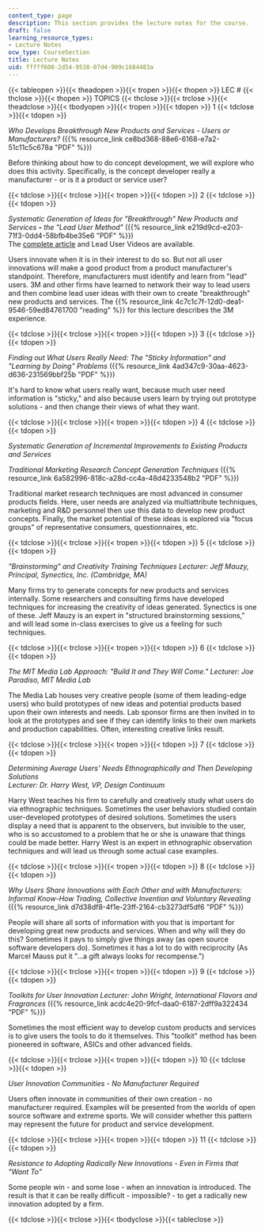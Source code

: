 ```yaml
---
content_type: page
description: This section provides the lecture notes for the course.
draft: false
learning_resource_types:
- Lecture Notes
ocw_type: CourseSection
title: Lecture Notes
uid: fffff608-2d54-9538-07d4-909c1684483a
---
```

{{< tableopen >}}{{< theadopen >}}{{< tropen >}}{{< thopen >}}
LEC #
{{< thclose >}}{{< thopen >}}
TOPICS
{{< thclose >}}{{< trclose >}}{{< theadclose >}}{{< tbodyopen >}}{{< tropen >}}{{< tdopen >}}
1
{{< tdclose >}}{{< tdopen >}}

_Who Develops Breakthrough New Products and Services - Users or Manufacturers?_ ({{% resource_link ce8bd368-88e6-6168-e7a2-51c11c5c678a "PDF" %}})

Before thinking about how to do concept development, we will explore who does this activity. Specifically, is the concept developer really a manufacturer - or is it a product or service user?

{{< tdclose >}}{{< trclose >}}{{< tropen >}}{{< tdopen >}}
2
{{< tdclose >}}{{< tdopen >}}

_Systematic Generation of Ideas for "Breakthrough" New Products and Services_ **\-** _the "Lead User_ _Method"_ ({{% resource_link e219d9cd-e203-71f3-0dd4-58bfb4be35e6 "PDF" %}})   
The [complete article](https://web.archive.org/web/20060213213057/http://leaduser.com/introductory_article_and_online_video.html) and Lead User Videos are available.

Users innovate when it is in their interest to do so. But not all user innovations will make a good product from a product manufacturer's standpoint. Therefore, manufacturers must identify and learn from "lead" users. 3M and other firms have learned to network their way to lead users and then combine lead user ideas with their own to create "breakthrough" new products and services. The {{% resource_link 4c7c1c7f-12d0-dea1-9546-59ed84761700 "reading" %}} for this lecture describes the 3M experience.

{{< tdclose >}}{{< trclose >}}{{< tropen >}}{{< tdopen >}}
3
{{< tdclose >}}{{< tdopen >}}

_Finding out What Users Really Need: The "Sticky Information" and "Learning by Doing"_ _Problems_ ({{% resource_link 4ad347c9-30aa-4623-d636-231569bbf25b "PDF" %}})

It's hard to know what users really want, because much user need information is "sticky," and also because users learn by trying out prototype solutions - and then change their views of what they want.

{{< tdclose >}}{{< trclose >}}{{< tropen >}}{{< tdopen >}}
4
{{< tdclose >}}{{< tdopen >}}

_Systematic Generation of Incremental Improvements to Existing Products and Services_

_Traditional Marketing Research Concept Generation Techniques_ ({{% resource_link 6a582996-818c-a28d-cc4a-48d4233548b2 "PDF" %}})

Traditional market research techniques are most advanced in consumer products fields. Here, user needs are analyzed via multiattribute techniques, marketing and R&D personnel then use this data to develop new product concepts. Finally, the market potential of these ideas is explored via "focus groups" of representative consumers, questionnaires, etc.

{{< tdclose >}}{{< trclose >}}{{< tropen >}}{{< tdopen >}}
5
{{< tdclose >}}{{< tdopen >}}

_"Brainstorming" and Creativity Training Techniques Lecturer: Jeff Mauzy, Principal, Synectics, Inc. (Cambridge, MA)_

Many firms try to generate concepts for new products and services internally. Some researchers and consulting firms have developed techniques for increasing the creativity of ideas generated. Synectics is one of these. Jeff Mauzy is an expert in "structured brainstorming sessions," and will lead some in-class exercises to give us a feeling for such techniques.

{{< tdclose >}}{{< trclose >}}{{< tropen >}}{{< tdopen >}}
6
{{< tdclose >}}{{< tdopen >}}

_The MIT Media Lab Approach: "Build It and They Will Come." Lecturer: Joe Paradiso, MIT Media Lab_

The Media Lab houses very creative people (some of them leading-edge users) who build prototypes of new ideas and potential products based upon their own interests and needs. Lab sponsor firms are then invited in to look at the prototypes and see if they can identify links to their own markets and production capabilities. Often, interesting creative links result.

{{< tdclose >}}{{< trclose >}}{{< tropen >}}{{< tdopen >}}
7
{{< tdclose >}}{{< tdopen >}}

_Determining Average Users' Needs Ethnographically and Then Developing Solutions_   
_Lecturer: Dr. Harry West, VP, Design Continuum_

Harry West teaches his firm to carefully and creatively study what users do via ethnographic techniques. Sometimes the user behaviors studied contain user-developed prototypes of desired solutions. Sometimes the users display a need that is apparent to the observers, but invisible to the user, who is so accustomed to a problem that he or she is unaware that things could be made better. Harry West is an expert in ethnographic observation techniques and will lead us through some actual case examples.

{{< tdclose >}}{{< trclose >}}{{< tropen >}}{{< tdopen >}}
8
{{< tdclose >}}{{< tdopen >}}

_Why Users Share Innovations with Each Other and with Manufacturers: Informal Know-How Trading,_ _Collective Invention and Voluntary Revealing_ ({{% resource_link d7d38df8-4f1e-23ff-2164-cb3273df5df6 "PDF" %}})

People will share all sorts of information with you that is important for developing great new products and services. When and why will they do this? Sometimes it pays to simply give things away (as open source software developers do). Sometimes it has a lot to do with reciprocity (As Marcel Mauss put it "…a gift always looks for recompense.")

{{< tdclose >}}{{< trclose >}}{{< tropen >}}{{< tdopen >}}
9
{{< tdclose >}}{{< tdopen >}}

_Toolkits for User Innovation Lecturer: John Wright, International Flavors and Fragrances_ ({{% resource_link acdc4e20-9fcf-daa0-6187-2dff9a322434 "PDF" %}})

Sometimes the most efficient way to develop custom products and services is to give users the tools to do it themselves. This "toolkit" method has been pioneered in software, ASICs and other advanced fields.

{{< tdclose >}}{{< trclose >}}{{< tropen >}}{{< tdopen >}}
10
{{< tdclose >}}{{< tdopen >}}

_User Innovation Communities - No Manufacturer Required_

Users often innovate in communities of their own creation - no manufacturer required. Examples will be presented from the worlds of open source software and extreme sports. We will consider whether this pattern may represent the future for product and service development.

{{< tdclose >}}{{< trclose >}}{{< tropen >}}{{< tdopen >}}
11
{{< tdclose >}}{{< tdopen >}}

_Resistance to Adopting Radically New Innovations - Even in Firms that "Want To"_

Some people win - and some lose - when an innovation is introduced. The result is that it can be really difficult - impossible? - to get a radically new innovation adopted by a firm.

{{< tdclose >}}{{< trclose >}}{{< tbodyclose >}}{{< tableclose >}}